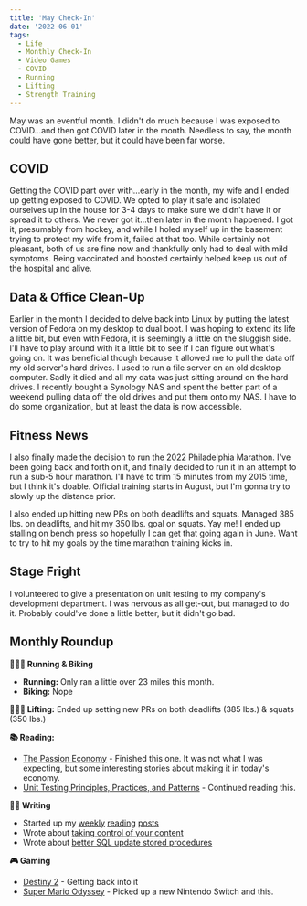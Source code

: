 ```yaml
---
title: 'May Check-In'
date: '2022-06-01'
tags:
  - Life
  - Monthly Check-In
  - Video Games
  - COVID
  - Running
  - Lifting
  - Strength Training
---
```


May was an eventful month. I didn't do much because I was exposed to COVID…and then got COVID later in the month. Needless to say, the month could have gone better, but it could have been far worse.
<!-- excerpt -->

## COVID

Getting the COVID part over with…early in the month, my wife and I ended up getting exposed to COVID. We opted to play it safe and isolated ourselves up in the house for 3-4 days to make sure we didn't have it or spread it to others. We never got it…then later in the month happened. I got it, presumably from hockey, and while I holed myself up in the basement trying to protect my wife from it, failed at that too. While certainly not pleasant, both of us are fine now and thankfully only had to deal with mild symptoms. Being vaccinated and boosted certainly helped keep us out of the hospital and alive.

## Data & Office Clean-Up

Earlier in the month I decided to delve back into Linux by putting the latest version of Fedora on my desktop to dual boot. I was hoping to extend its life a little bit, but even with Fedora, it is seemingly a little on the sluggish side. I'll have to play around with it a little bit to see if I can figure out what's going on. It was beneficial though because it allowed me to pull the data off my old server's hard drives. I used to run a file server on an old desktop computer. Sadly it died and all my data was just sitting around on the hard drives. I recently bought a Synology NAS and spent the better part of a weekend pulling data off the old drives and put them onto my NAS. I have to do some organization, but at least the data is now accessible.

## Fitness News

I also finally made the decision to run the 2022 Philadelphia Marathon. I've been going back and forth on it, and finally decided to run it in an attempt to run a sub-5 hour marathon. I'll have to trim 15 minutes from my 2015 time, but I think it's doable. Official training starts in August, but I'm gonna try to slowly up the distance prior.

I also ended up hitting new PRs on both deadlifts and squats. Managed 385 lbs. on deadlifts, and hit my 350 lbs. goal on squats. Yay me! I ended up stalling on bench press so hopefully I can get that going again in June. Want to try to hit my goals by the time marathon training kicks in.

## Stage Fright

I volunteered to give a presentation on unit testing to my company's development department. I was nervous as all get-out, but managed to do it. Probably could've done a little better, but it didn't go bad.

## Monthly Roundup

**🏃🏼‍♂️ Running & Biking**

- **Running:** Only ran a little over 23 miles this month.
- **Biking:** Nope

**🏋🏼‍♂️ Lifting:** Ended up setting new PRs on both deadlifts (385 lbs.) & squats (350 lbs.)

**📚 Reading:**

- <a href="https://bookshop.org/books/the-passion-economy-the-new-rules-for-thriving-in-the-twenty-first-century/9780804172776" target="_blank" rel="noreferrer nofollow">The Passion Economy</a> - Finished this one. It was not what I was expecting, but some interesting stories about making it in today's economy.
- <a href="https://www.manning.com/books/unit-testing" target="_blank" rel="noreferrer nofollow">Unit Testing Principles, Practices, and Patterns</a> - Continued reading this.

**✍🏻 Writing**

- Started up my [weekly](https://kpwags.com/posts/2022/05/13/reading-list) [reading](https://kpwags.com/posts/2022/05/20/reading-list) [posts](https://kpwags.com/posts/2022/05/27/reading-list)
- Wrote about [taking control of your content](https://kpwags.com/posts/2022/05/12/taking-control-of-your-content)
- Wrote about [better SQL update stored procedures](https://kpwags.com/posts/2022/05/29/better-sql-update-stored-procedures)

**🎮 Gaming**

- <a href="https://www.bungie.net/7/en/Destiny/WitchQueen" target="_blank" rel="noreferrer nofollow">Destiny 2</a> - Getting back into it
- <a href="https://www.nintendo.com/store/products/super-mario-odyssey-switch/" target="_blank" rel="noreferrer nofollow">Super Mario Odyssey</a> - Picked up a new Nintendo Switch and this.